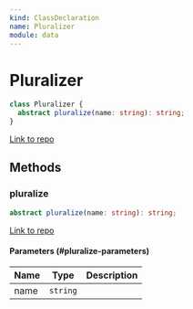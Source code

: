 ```yaml
---
kind: ClassDeclaration
name: Pluralizer
module: data
---
```


# Pluralizer

```ts
class Pluralizer {
  abstract pluralize(name: string): string;
}
```

[Link to repo](https://github.com/ngrx/platform/blob/master/modules/data/src/utils/interfaces.ts#L20-L22)

## Methods

### pluralize

```ts
abstract pluralize(name: string): string;
```

[Link to repo](https://github.com/ngrx/platform/blob/master/modules/data/src/utils/interfaces.ts#L21-L21)

#### Parameters (#pluralize-parameters)

| Name | Type     | Description |
| ---- | -------- | ----------- |
| name | `string` |             |
